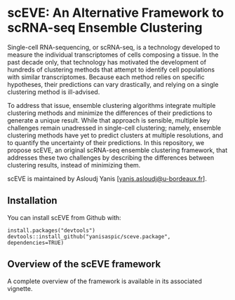 # scEVE: An Alternative Framework to scRNA-seq Ensemble Clustering

Single-cell RNA-sequencing, or scRNA-seq, is a technology developed to measure the individual transcriptomes of cells composing a tissue. In the past decade only, that technology has motivated the development of hundreds of clustering methods that attempt to identify cell populations with similar transcriptomes. Because each method relies on specific hypotheses, their predictions can vary drastically, and relying on a single clustering method is ill-advised.

To address that issue, ensemble clustering algorithms integrate multiple clustering methods and minimize the differences of their predictions to generate a unique result. While that approach is sensible, multiple key challenges remain unadressed in single-cell clustering; namely, ensemble clustering methods have yet to predict clusters at multiple resolutions, and to quantify the uncertainty of their predictions. In this repository, we propose scEVE, an original scRNA-seq ensemble clustering framework, that addresses these two challenges by describing the differences between clustering results, instead of minimizing them.

scEVE is maintained by Asloudj Yanis [yanis.asloudj@u-bordeaux.fr].

## Installation

You can install scEVE from Github with:

```{r}
install.packages("devtools")
devtools::install_github("yanisaspic/sceve.package", dependencies=TRUE)
```

## Overview of the scEVE framework

A complete overview of the framework is available in its associated vignette.
